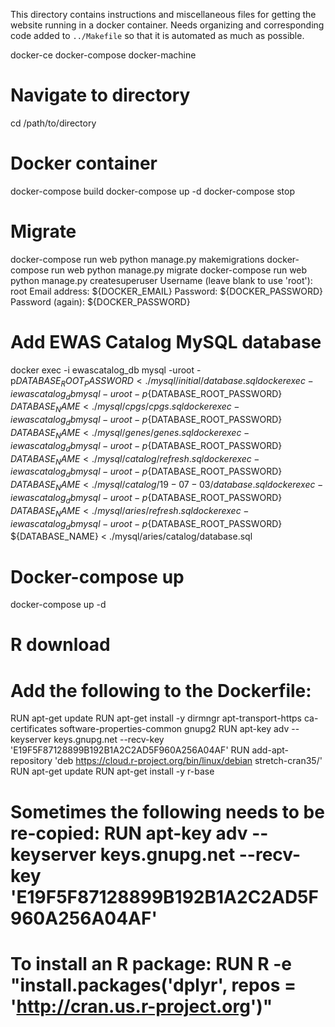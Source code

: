 This directory contains instructions and miscellaneous files for
getting the website running in a docker container.  Needs organizing and
corresponding code added to `../Makefile` so that it is automated as
much as possible.



docker-ce
docker-compose
docker-machine















# Navigate to directory
cd /path/to/directory

# Docker container
docker-compose build
docker-compose up -d
docker-compose stop

# Migrate
docker-compose run web python manage.py makemigrations
docker-compose run web python manage.py migrate
docker-compose run web python manage.py createsuperuser
  Username (leave blank to use 'root'): root
  Email address: ${DOCKER_EMAIL}
  Password: ${DOCKER_PASSWORD}
  Password (again): ${DOCKER_PASSWORD}

# Add EWAS Catalog MySQL database
docker exec -i ewascatalog_db mysql -uroot -p${DATABASE_ROOT_PASSWORD} < ./mysql/initial/database.sql
docker exec -i ewascatalog_db mysql -uroot -p${DATABASE_ROOT_PASSWORD} ${DATABASE_NAME} < ./mysql/cpgs/cpgs.sql
docker exec -i ewascatalog_db mysql -uroot -p${DATABASE_ROOT_PASSWORD} ${DATABASE_NAME} < ./mysql/genes/genes.sql
docker exec -i ewascatalog_db mysql -uroot -p${DATABASE_ROOT_PASSWORD} ${DATABASE_NAME} < ./mysql/catalog/refresh.sql
docker exec -i ewascatalog_db mysql -uroot -p${DATABASE_ROOT_PASSWORD} ${DATABASE_NAME} < ./mysql/catalog/19-07-03/database.sql
docker exec -i ewascatalog_db mysql -uroot -p${DATABASE_ROOT_PASSWORD} ${DATABASE_NAME} < ./mysql/aries/refresh.sql
docker exec -i ewascatalog_db mysql -uroot -p${DATABASE_ROOT_PASSWORD} ${DATABASE_NAME} < ./mysql/aries/catalog/database.sql

# Docker-compose up
docker-compose up -d

# R download
# Add the following to the Dockerfile:
RUN apt-get update
RUN apt-get install -y dirmngr apt-transport-https ca-certificates software-properties-common gnupg2
RUN apt-key adv --keyserver keys.gnupg.net --recv-key 'E19F5F87128899B192B1A2C2AD5F960A256A04AF'
RUN add-apt-repository 'deb https://cloud.r-project.org/bin/linux/debian stretch-cran35/'
RUN apt-get update
RUN apt-get install -y r-base

# Sometimes the following needs to be re-copied: RUN apt-key adv --keyserver keys.gnupg.net --recv-key 'E19F5F87128899B192B1A2C2AD5F960A256A04AF'
# To install an R package: RUN R -e "install.packages('dplyr', repos = 'http://cran.us.r-project.org')"
